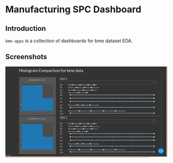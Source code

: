 # Manufacturing SPC Dashboard

## Introduction
`bme-apps` is a collection of dashboards for bme dataset EDA.

## Screenshots
![initial](img/Screenshot-1.png)